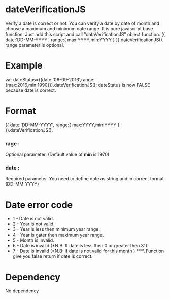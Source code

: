 # dateVerificationJS
Verify a date is correct or not. You can verify a date by date of month and choose a maximum and minimum date range.
It is pure javascript base function. Just add this script and call "dataVerificationJS" object function.
({ date:'DD-MM-YYYY', range:{ max:YYYY,min:YYYY } }).dateVerificationJS().
range parameter is optional.
# Example
var dateStatus=({date:'06-09-2016',range:{max:2016,min:1990}}).dateVerificationJS();
dateStatus is now FALSE because date is correct.
# Format
({ date:'DD-MM-YYYY', range:{ max:YYYY,min:YYYY } }).dateVerificationJS().
###  rage : 
Optional parameter. (Default value of **min** is 1970)
### date : 
Required parameter.
You need to define date as string and in correct format \(DD\-MM\-YYYY\)
# Date error code
- 1 \- Date is not valid.
- 2 \- Year is not valid.
- 3 \- Year is less then minimum year range.
- 4 \- Year is gater then maximum year range.
- 5 \- Month is invalid.
- 6 \- Date is invalid (\*N.B\: If date is less then 0 or greater then 31).
- 7 \- Date is invalid (\*N.B\: If date is not valid for this month )
\*\*\*\ Function give you false return if date is correct.
# Dependency
No dependency
